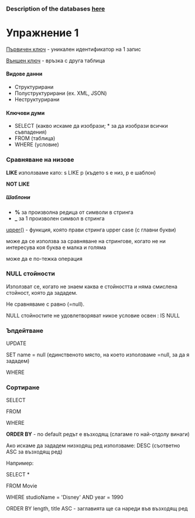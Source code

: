 ### Description of the databases [here](<./movie_pc_ships.pdf/>)


# Упражнение 1

<u>Първичен ключ</u> - уникален идентификатор на 1 запис

<u>Външен ключ</u> - връзка с друга таблица


#### Видове данни

- Структурирани
- Полуструктурирани (ex. XML, JSON)
- Неструктурирани


#### Ключови думи

- SELECT (какво искаме да изобрази; * за да изoбрази всички съвпадения)
- FROM (таблица)
- WHERE (условие)


### Сравняване на низове

**LIKE** използваме като: s LIKE p (където s e низ, р е шаблон)

**NOT LIKE**


##### Шаблони

- **%** за произволна редица от символи в стринга
- **_** за 1 произволен символ в стринга

<u>upper()</u> - функция, която прави стринга upper case (с главни букви)

може да се използва за сравняване на стрингове, когато не ни интересува коя буква е малка и голяма

може да е по-тежка операция


### NULL стойности 

Използват се, когато не знаем каква е стойността и няма смислена стойност, която да зададем.

Не сравняваме с равно (=null).

NULL стойностите не удовлетворяват никое условие освен : IS NULL


### Ъпдейтване

UPDATE

SET name = null (единственото място, на което използваме =null, за да я зададем)

WHERE 


### Сортиране

SELECT

FROM

WHERE

**ORDER BY** - по default редът е възходящ (слагаме го най-отдолу винаги)


Ако искаме да зададем низходящ ред използваме: DESC (съответно ASC за възходящ ред)


Например:


SELECT *

FROM Movie

WHERE studioName = 'Disney' AND year = 1990

ORDER BY length, title ASC - заглавията ще са нареди във възходящ ред
